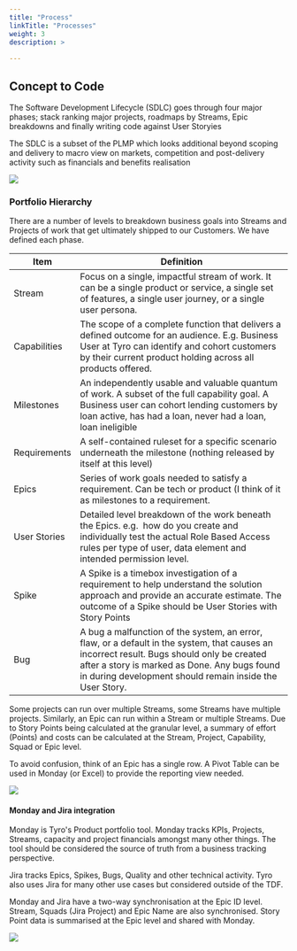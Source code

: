 ```yaml
---
title: "Process"
linkTitle: "Processes"
weight: 3
description: >
  
---
```


## Concept to Code

The Software Development Lifecycle (SDLC) goes through four major
phases; stack ranking major projects, roadmaps by Streams, Epic
breakdowns and finally writing code against User Storyies

The SDLC is a subset of the PLMP which looks additional beyond scoping
and delivery to macro view on markets, competition and post-delivery
activity such as financials and benefits realisation

![](/img/media/image2.png)

### Portfolio Hierarchy

There are a number of levels to breakdown business goals into Streams
and Projects of work that get ultimately shipped to our Customers. We
have defined each phase.

| **Item**     | **Definition**                                                                                                                                                                                                                                         |
| ------------ | ------------------------------------------------------------------------------------------------------------------------------------------------------------------------------------------------------------------------------------------------------ |
| Stream       | Focus on a single, impactful stream of work. It can be a single product or service, a single set of features, a single user journey, or a single user persona.                                                                                         |
| Capabilities | The scope of a complete function that delivers a defined outcome for an audience. E.g. Business User at Tyro can identify and cohort customers by their current product holding across all products offered.                                           |
| Milestones   | An independently usable and valuable quantum of work. A subset of the full capability goal. A Business user can cohort lending customers by loan active, has had a loan, never had a loan, loan ineligible                                             |
| Requirements | A self-contained ruleset for a specific scenario underneath the milestone (nothing released by itself at this level)                                                                                                                                   |
| Epics        | Series of work goals needed to satisfy a requirement. Can be tech or product (I think of it as milestones to a requirement.                                                                                                                            |
| User Stories | Detailed level breakdown of the work beneath the Epics. e.g.  how do you create and individually test the actual Role Based Access rules per type of user, data element and intended permission level.                                                 |
| Spike        | A Spike is a timebox investigation of a requirement to help understand the solution approach and provide an accurate estimate. The outcome of a Spike should be User Stories with Story Points                                                         |
| Bug          | A bug a malfunction of the system, an error, flaw, or a default in the system, that causes an incorrect result. Bugs should only be created after a story is marked as Done. Any bugs found in during development should remain inside the User Story. |

Some projects can run over multiple Streams, some Streams have multiple
projects. Similarly, an Epic can run within a Stream or multiple
Streams. Due to Story Points being calculated at the granular level, a
summary of effort (Points) and costs can be calculated at the Stream,
Project, Capability, Squad or Epic level.

To avoid confusion, think of an Epic has a single row. A Pivot Table can
be used in Monday (or Excel) to provide the reporting view needed.

![](/img/media/image3.png)

#### Monday and Jira integration

Monday is Tyro's Product portfolio tool. Monday tracks KPIs, Projects,
Streams, capacity and project financials amongst many other things. The
tool should be considered the source of truth from a business tracking
perspective.

Jira tracks Epics, Spikes, Bugs, Quality and other technical activity.
Tyro also uses Jira for many other use cases but considered outside of
the TDF.

Monday and Jira have a two-way synchronisation at the Epic ID level.
Stream, Squads (Jira Project) and Epic Name are also synchronised. Story
Point data is summarised at the Epic level and shared with Monday.

![](/img/media/image4.png)

